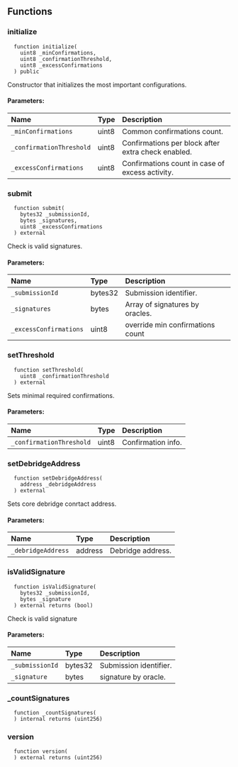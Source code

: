 


## Functions
### initialize
```solidity
  function initialize(
    uint8 _minConfirmations,
    uint8 _confirmationThreshold,
    uint8 _excessConfirmations
  ) public
```

Constructor that initializes the most important configurations.

#### Parameters:
| Name | Type | Description                                                          |
| :--- | :--- | :------------------------------------------------------------------- |
|`_minConfirmations` | uint8 | Common confirmations count.
|`_confirmationThreshold` | uint8 | Confirmations per block after extra check enabled.
|`_excessConfirmations` | uint8 | Confirmations count in case of excess activity.

### submit
```solidity
  function submit(
    bytes32 _submissionId,
    bytes _signatures,
    uint8 _excessConfirmations
  ) external
```

Check is valid signatures.

#### Parameters:
| Name | Type | Description                                                          |
| :--- | :--- | :------------------------------------------------------------------- |
|`_submissionId` | bytes32 | Submission identifier.
|`_signatures` | bytes | Array of signatures by oracles.
|`_excessConfirmations` | uint8 | override min confirmations count

### setThreshold
```solidity
  function setThreshold(
    uint8 _confirmationThreshold
  ) external
```

Sets minimal required confirmations.

#### Parameters:
| Name | Type | Description                                                          |
| :--- | :--- | :------------------------------------------------------------------- |
|`_confirmationThreshold` | uint8 | Confirmation info.

### setDebridgeAddress
```solidity
  function setDebridgeAddress(
    address _debridgeAddress
  ) external
```

Sets core debridge conrtact address.

#### Parameters:
| Name | Type | Description                                                          |
| :--- | :--- | :------------------------------------------------------------------- |
|`_debridgeAddress` | address | Debridge address.

### isValidSignature
```solidity
  function isValidSignature(
    bytes32 _submissionId,
    bytes _signature
  ) external returns (bool)
```

Check is valid signature

#### Parameters:
| Name | Type | Description                                                          |
| :--- | :--- | :------------------------------------------------------------------- |
|`_submissionId` | bytes32 | Submission identifier.
|`_signature` | bytes | signature by oracle.

### _countSignatures
```solidity
  function _countSignatures(
  ) internal returns (uint256)
```




### version
```solidity
  function version(
  ) external returns (uint256)
```




